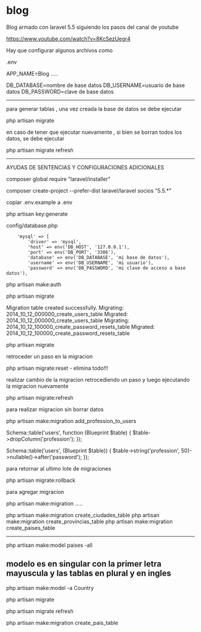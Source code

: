 # blog

Blog armado con laravel 5.5 siguiendo los pasos del canal de youtube

https://www.youtube.com/watch?v=8KcSezUegr4

Hay que configurar algunos archivos como

.env

APP_NAME=Blog
.....

DB_DATABASE=nombre de base datos
DB_USERNAME=usuario de base datos
DB_PASSWORD=clave de base datos

-------------------

para generar tablas , una vez creada la base de datos se debe ejecutar

php artisan migrate

en caso de tener que ejecutar nuevamente , si bien se borran todos los datos, se debe ejecutar

php artisan migrate refresh

-----------------------------------

AYUDAS DE SENTENCIAS Y CONFIGURACIONES ADICIONALES

composer global require "laravel/installer"

composer create-project --prefer-dist laravel/laravel socios "5.5.*"

copiar .env.example a .env

php artisan key:generate

config/database.php

        'mysql' => [
            'driver' => 'mysql',
            'host' => env('DB_HOST', '127.0.0.1'),
            'port' => env('DB_PORT', '3306'),
            'database' => env('DB_DATABASE', 'mi base de datos'),
            'username' => env('DB_USERNAME', 'mi usuario'),
            'password' => env('DB_PASSWORD', 'mi clave de acceso a base datos'),



php artisan make:auth

php artisan migrate

Migration table created successfully.
Migrating: 2014_10_12_000000_create_users_table
Migrated:  2014_10_12_000000_create_users_table
Migrating: 2014_10_12_100000_create_password_resets_table
Migrated:  2014_10_12_100000_create_password_resets_table

php artisan migrate


retroceder un paso en la migracion

php artisan migrate:reset   - elimina todo!!!

realizar cambio de la migracion retrocediendo un paso y luego ejecutando la migracion nuevamente

php artisan migrate:refresh

para realizar migracion sin borrar datos

php artisan make:migration add_profession_to_users

Schema::table('users', function (Blueprint $table) {
    $table->dropColumn('profession');
});

Schema::table('users', (Blueprint $table)) {
    $table->string('profession', 50)->nullable()->after('password');
});


para retornar al ultimo lote de migraciones

php artisan migrate:rollback

para agregar migracion

php artisan make:migration .....

php artisan make:migration create_ciudades_table
php artisan make:migration create_provincias_table
php artisan make:migration create_paises_table

----------------------

php artisan make:model paises -all

modelo es en singular con la primer letra mayuscula y las tablas en plural y en ingles
------------------------------

php artisan make:model -a Country 

php artisan migrate

php artisan migrate refresh

php artisan make:migration create_pais_table
